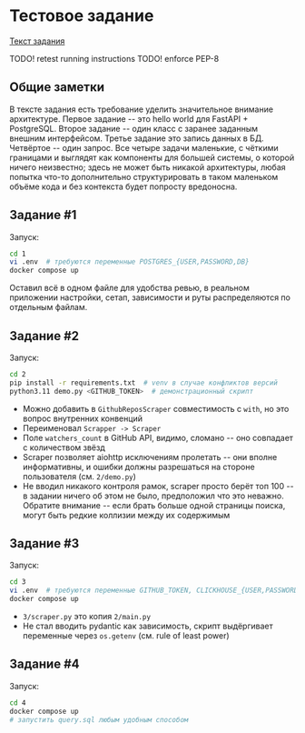 # Тестовое задание

[Текст задания](/TASK.md)

TODO! retest running instructions
TODO! enforce PEP-8

## Общие заметки

В тексте задания есть требование уделить значительное внимание архитектуре. Первое задание -- это hello world для FastAPI + PostgreSQL. Второе задание -- один класс с заранее заданным внешним интерфейсом. Третье задание это запись данных в БД. Четвёртое -- один запрос. Все четыре задачи маленькие, с чёткими границами и выглядят как компоненты для большей системы, о которой ничего неизвестно; здесь не может быть никакой архитектуры, любая попытка что-то дополнительно структурировать в таком маленьком объёме кода и без контекста будет попросту вредоносна.

## Задание #1

Запуск:

```sh
cd 1
vi .env  # требуются переменные POSTGRES_{USER,PASSWORD,DB}
docker compose up
```

Оставил всё в одном файле для удобства ревью, в реальном приложении настройки, сетап, зависимости и руты распределяются по отдельным файлам.

## Задание #2

Запуск:

```sh
cd 2
pip install -r requirements.txt  # venv в случае конфликтов версий
python3.11 demo.py <GITHUB_TOKEN>  # демонстрационный скрипт
```

- Можно добавить в `GithubReposScraper` совместимость с `with`, но это вопрос внутренних конвенций
- Переименовал `Scrapper -> Scraper`
- Поле `watchers_count` в GitHub API, видимо, сломано -- оно совпадает с количеством звёзд
- Scraper позволяет aiohttp исключениям пролетать -- они вполне информативны, и ошибки должны разрешаться на стороне пользователя (см. `2/demo.py`)
- Не вводил никакого контроля рамок, scraper просто берёт топ 100 -- в задании ничего об этом не было, предположил что это неважно. Обратите внимание -- если брать больше одной страницы поиска, могут быть редкие коллизии между их содержимым

## Задание #3

Запуск:

```sh
cd 3
vi .env  # требуются переменные GITHUB_TOKEN, CLICKHOUSE_{USER,PASSWORD}
docker compose up
```

- `3/scraper.py` это копия `2/main.py`
- Не стал вводить pydantic как зависимость, скрипт выдёргивает переменные через `os.getenv` (см. rule of least power)

## Задание #4

Запуск:

```sh
cd 4
docker compose up
# запустить query.sql любым удобным способом
```
